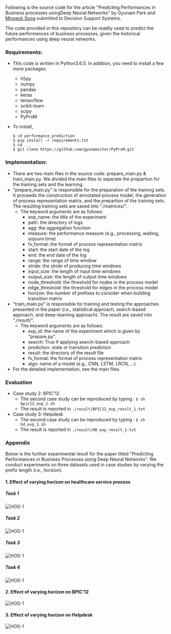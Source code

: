 Following is the source code for the article "Predicting Performances in Business processes usingDeep Neural Networks" by Gyunam Park and [Minseok Song](http://mssong.postech.ac.kr) submitted to Decision Support Systems.

The code provided in this repository can be readily used to predict the future performances of business processes, given the historical performances using deep neural networks.

### Requirements:

- This code is written in Python3.6.5. In addition, you need to install a few more packages.

  - h5py
  - numpy
  - pandas
  - keras
  - tensorflow
  - scikit-learn
  - scipy
  - PyProM

- To install,

  ```
  $ cd performance_prediction
  $ pip install -r requirements.txt
  $ cd ..
  $ git clone https://github.com/gyunamister/PyProM.git
  ```



### Implementation:

- There are two main files in the source code: prepare_main.py & train_main.py. We divided the main files  to seperate the prepartion for the training sets and the learning.
- "prepare_main.py" is responsible for the preparation of the training sets. It proceeds the construction of annotated process model, the generation of process representation matrix, and the prepartion of the training sets. The resulting training sets are saved into "./matrices/".
  - The keyword arguments are as follows:
    - exp_name: the title of the experiment
    - path: the directory of logs
    - agg: the aggregation function
    - measure: the performance measure (e.g., processing, waiting, sojourn time)
    - fv_format: the format of process representation matrix
    - start: the start date of the log
    - end: the end date of the log
    - range: the range of time window
    - stride: the stride of producing time windows
    - input_size: the length of input time windows
    - output_size: the length of output time windows
    - node_threshold: the threshold for nodes in the process model
    - edge_threshold: the threshold for edges in the process model
    - horizon: the number of prefixes to consider when building transition matrix
- "train_main.py" is responsible for training and testing the approaches presented in the paper (i.e., statistical approach, search-based approach, and deep-learning approach). The result are saved into "./result/".
  - The keyword arguments are as follows:
    - exp_id: the name of the experiment which is given by "prepare.py".
    - search: True if applying search-based approach
    - prediction: state or transition prediction
    - result: the directory of the result file
    - fv_format: the format of process representation matrix
    - algo: name of a model (e.g., CNN, LSTM, LRCN, ...)
- For the detailed implementation, see the main files.

### Evaluation

- Case study 2: BPIC'12
  - The second case study can be reproduced by typing :  `$ sh bpic12_exp_1.sh`
  - The result is reported in `./result/BPIC12_exp_result_1.txt`
- Case study 3: Helpdesk
  - The second case study can be reproduced by typing :  `$ sh hd_exp_1.sh`
  - The result is reported in `./result/HD_exp_result_1.txt`

### Appendix

Below is the further experimental result for the paper titled "Predicting Performances in Business Processes uisng Deep Neural Networks". We conduct experiments on three datasets used in case studies by varying the prefix length (i.e., *horizon*).

#### 1. Effect of varying *horizon* on healthcare service process

##### Task 1

![HOS-1](./experimental_result/HOS-1.png)

##### Task 2

![HOS-1](./experimental_result/HOS-2.png)

##### Task 3

![HOS-1](./experimental_result/HOS-3.png)

##### Task 4

![HOS-1](./experimental_result/HOS-4.png)

#### 2. Effect of varying *horizon* on BPIC'12

![HOS-1](./experimental_result/BPIC12.png)

#### 3. Effect of varying *horizon* on Helpdesk

![HOS-1](./experimental_result/Helpdesk.png)